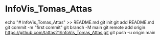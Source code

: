 # InfoVis_Tomas_Attas
echo "# InfoVis_Tomas_Attas" >> README.md
git init
git add README.md
git commit -m "first commit"
git branch -M main
git remote add origin https://github.com/tattas21/InfoVis_Tomas_Attas.git
git push -u origin main
